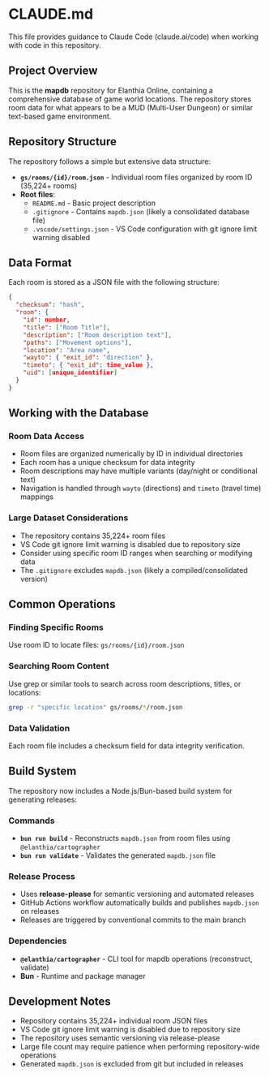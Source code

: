 # CLAUDE.md

This file provides guidance to Claude Code (claude.ai/code) when working with code in this repository.

## Project Overview

This is the **mapdb** repository for Elanthia Online, containing a comprehensive database of game world locations. The repository stores room data for what appears to be a MUD (Multi-User Dungeon) or similar text-based game environment.

## Repository Structure

The repository follows a simple but extensive data structure:

- **`gs/rooms/{id}/room.json`** - Individual room files organized by room ID (35,224+ rooms)
- **Root files**:
  - `README.md` - Basic project description
  - `.gitignore` - Contains `mapdb.json` (likely a consolidated database file)
  - `.vscode/settings.json` - VS Code configuration with git ignore limit warning disabled

## Data Format

Each room is stored as a JSON file with the following structure:

```json
{
  "checksum": "hash",
  "room": {
    "id": number,
    "title": ["Room Title"],
    "description": ["Room description text"],
    "paths": ["Movement options"],
    "location": "Area name",
    "wayto": { "exit_id": "direction" },
    "timeto": { "exit_id": time_value },
    "uid": [unique_identifier]
  }
}
```

## Working with the Database

### Room Data Access
- Room files are organized numerically by ID in individual directories
- Each room has a unique checksum for data integrity
- Room descriptions may have multiple variants (day/night or conditional text)
- Navigation is handled through `wayto` (directions) and `timeto` (travel time) mappings

### Large Dataset Considerations
- The repository contains 35,224+ room files
- VS Code git ignore limit warning is disabled due to repository size
- Consider using specific room ID ranges when searching or modifying data
- The `.gitignore` excludes `mapdb.json` (likely a compiled/consolidated version)

## Common Operations

### Finding Specific Rooms
Use room ID to locate files: `gs/rooms/{id}/room.json`

### Searching Room Content
Use grep or similar tools to search across room descriptions, titles, or locations:
```bash
grep -r "specific location" gs/rooms/*/room.json
```

### Data Validation
Each room file includes a checksum field for data integrity verification.

## Build System

The repository now includes a Node.js/Bun-based build system for generating releases:

### Commands
- **`bun run build`** - Reconstructs `mapdb.json` from room files using `@elanthia/cartographer`
- **`bun run validate`** - Validates the generated `mapdb.json` file

### Release Process
- Uses **release-please** for semantic versioning and automated releases
- GitHub Actions workflow automatically builds and publishes `mapdb.json` on releases
- Releases are triggered by conventional commits to the main branch

### Dependencies
- **`@elanthia/cartographer`** - CLI tool for mapdb operations (reconstruct, validate)
- **Bun** - Runtime and package manager

## Development Notes

- Repository contains 35,224+ individual room JSON files
- VS Code git ignore limit warning is disabled due to repository size
- The repository uses semantic versioning via release-please
- Large file count may require patience when performing repository-wide operations
- Generated `mapdb.json` is excluded from git but included in releases